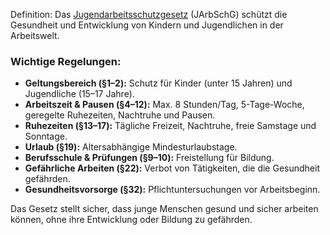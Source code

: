 Definition: Das [Jugendarbeitsschutzgesetz](https://de.wikipedia.org/wiki/Jugendarbeitsschutzgesetz) (JArbSchG) schützt die Gesundheit und Entwicklung von Kindern und Jugendlichen in der Arbeitswelt.

### **Wichtige Regelungen:**
- **Geltungsbereich (§1–2):** Schutz für Kinder (unter 15 Jahren) und Jugendliche (15–17 Jahre).
- **Arbeitszeit & Pausen (§4–12):** Max. 8 Stunden/Tag, 5-Tage-Woche, geregelte Ruhezeiten, Nachtruhe und Pausen.
- **Ruhezeiten (§13–17):** Tägliche Freizeit, Nachtruhe, freie Samstage und Sonntage.
- **Urlaub (§19):** Altersabhängige Mindesturlaubstage.
- **Berufsschule & Prüfungen (§9–10):** Freistellung für Bildung.
- **Gefährliche Arbeiten (§22):** Verbot von Tätigkeiten, die die Gesundheit gefährden.
- **Gesundheitsvorsorge (§32):** Pflichtuntersuchungen vor Arbeitsbeginn.

Das Gesetz stellt sicher, dass junge Menschen gesund und sicher arbeiten können, ohne ihre Entwicklung oder Bildung zu gefährden.